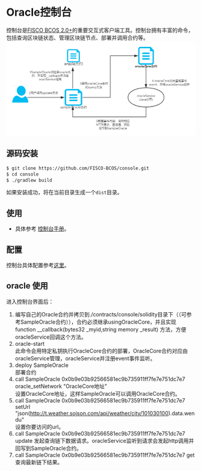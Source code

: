 
# Oracle控制台

控制台是[FISCO BCOS 2.0+](https://fisco-bcos-documentation.readthedocs.io/zh_CN/latest/)的重要交互式客户端工具。控制台拥有丰富的命令，包括查询区块链状态、管理区块链节点、部署并调用合约等。
![oracle流程图](./oracle.png)


## 源码安装
```
$ git clone https://github.com/FISCO-BCOS/console.git
$ cd console
$ ./gradlew build
```
如果安装成功，将在当前目录生成一个`dist`目录。

## 使用
- 具体参考 [控制台手册](https://fisco-bcos-documentation.readthedocs.io/zh_CN/latest/docs/manual/console.html)。


## 配置
控制台具体配置参考[这里](https://fisco-bcos-documentation.readthedocs.io/zh_CN/latest/docs/manual/console.html#id11)。

## oracle 使用 
  进入控制台界面后：
 1. 编写自己的Oracle合约并拷贝到./contracts/console/solidity目录下（（可参考SampleOracle合约）），合约必须继承usingOracleCore，并且实现 
  function __callback(bytes32 _myid,string memory _result) 方法，方便oracleService回调这个方法。
 2. oracle-start  
  此命令会用特定私钥执行OracleCore合约的部署，OracleCore合约对应由oracleService管理，oracleService并注册event事件监听。
 3. deploy SampleOracle  
   部署合约
 4. call SampleOracle 0x0b9e03b92566581ec9b735911ff7fe7e751dc7e7  oracle_setNetwork "OracleCore地址"   
  设置OracleCore地址，这样SampleOracle可以调用OracleCore合约。
 5. call SampleOracle 0x0b9e03b92566581ec9b735911ff7fe7e751dc7e7  setUrl "json(http://t.weather.sojson.com/api/weather/city/101030100).data.wendu"    
   设置你要访问的url。
 6. call SampleOracle 0x0b9e03b92566581ec9b735911ff7fe7e751dc7e7  update
   发起查询链下数据请求。oracleService监听到请求会发起http调用并回写到SampleOracle合约。
 7. call SampleOracle 0x0b9e03b92566581ec9b735911ff7fe7e751dc7e7  get  
    查询最新链下结果。
    


